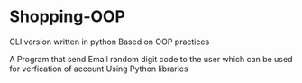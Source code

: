# Shopping-OOP
CLI version written in python Based on OOP practices

A Program that send Email random digit code to the user which can be used for verfication of account Using Python libraries 
